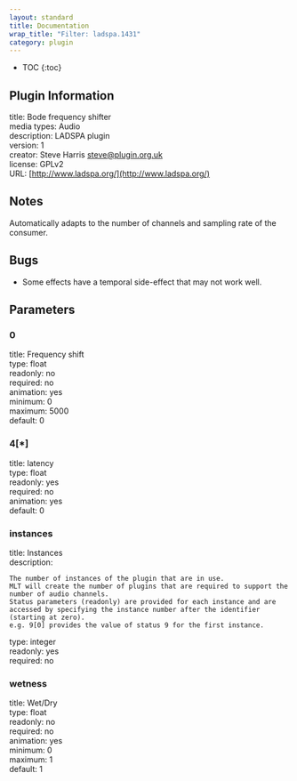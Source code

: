 ```yaml
---
layout: standard
title: Documentation
wrap_title: "Filter: ladspa.1431"
category: plugin
---
```

* TOC
{:toc}

## Plugin Information

title: Bode frequency shifter  
media types:
Audio  
description: LADSPA plugin  
version: 1  
creator: Steve Harris <steve@plugin.org.uk>  
license: GPLv2  
URL: [http://www.ladspa.org/](http://www.ladspa.org/)  

## Notes

Automatically adapts to the number of channels and sampling rate of the consumer.

## Bugs

* Some effects have a temporal side-effect that may not work well.


## Parameters

### 0

title: Frequency shift    
type: float  
readonly: no  
required: no  
animation: yes  
minimum: 0  
maximum: 5000  
default: 0  

### 4[*]

title: latency    
type: float  
readonly: yes  
required: no  
animation: yes  
default: 0  

### instances

title: Instances    
description:
```
The number of instances of the plugin that are in use.
MLT will create the number of plugins that are required to support the number of audio channels.
Status parameters (readonly) are provided for each instance and are accessed by specifying the instance number after the identifier (starting at zero).
e.g. 9[0] provides the value of status 9 for the first instance.
```
type: integer  
readonly: yes  
required: no  

### wetness

title: Wet/Dry    
type: float  
readonly: no  
required: no  
animation: yes  
minimum: 0  
maximum: 1  
default: 1  

